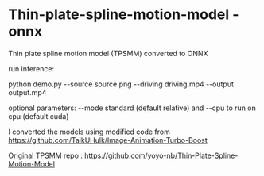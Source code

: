 # Thin-plate-spline-motion-model - onnx
Thin plate spline motion model (TPSMM) converted to ONNX

run inference:

python demo.py --source source.png --driving driving.mp4 --output output.mp4

optional parameters: --mode standard (default relative) and --cpu to run on cpu (default cuda)


I converted the models using modified code from https://github.com/TalkUHulk/Image-Animation-Turbo-Boost

Original TPSMM repo : https://github.com/yoyo-nb/Thin-Plate-Spline-Motion-Model


